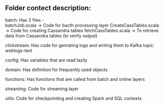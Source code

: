 Folder contect description:
---------------------------

batch: Has 3 files - 	
	batchJob.scala -> Code for bacth processing layer
	CreateCassTables.scala -> Code for creating Cassandra tables
	fetchCassTables.scala -> To retrieve data from Cassandra tables (to verify output) 

clickstream: Has code for genrating logs and writing them to Kafka topic: weblogs-text

config: Has variables that are read lazily

domain: Has definition for frequently used objects

functions: Has functions that are called from batch and online layers

streaming: Code for streaming layer

utils: Code for checkpointing and creating Spark and SQL contexts
